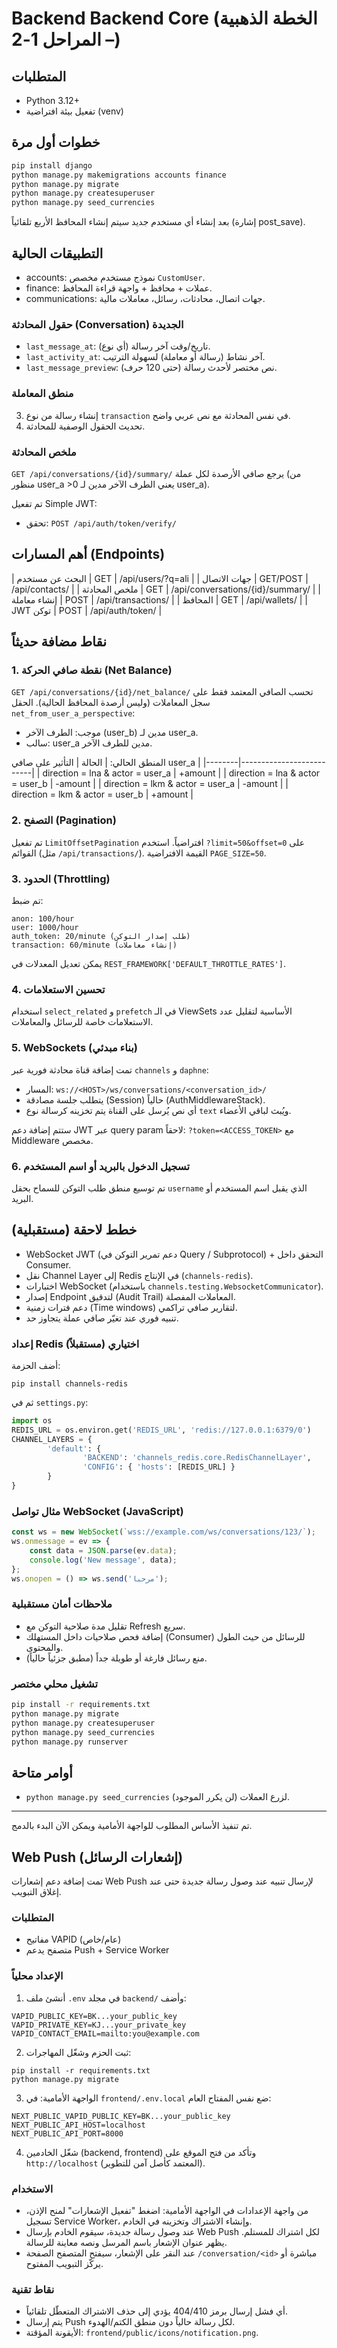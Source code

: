 # Backend Backend Core (الخطة الذهبية – المراحل 1-2)

## المتطلبات
- Python 3.12+
- تفعيل بيئة افتراضية (venv)

## خطوات أول مرة
```bash
pip install django
python manage.py makemigrations accounts finance
python manage.py migrate
python manage.py createsuperuser
python manage.py seed_currencies
```
بعد إنشاء أي مستخدم جديد سيتم إنشاء المحافظ الأربع تلقائياً (إشارة post_save).

## التطبيقات الحالية
- accounts: نموذج مستخدم مخصص `CustomUser`.
- finance: عملات + محافظ + واجهة قراءة المحافظ.
- communications: جهات اتصال، محادثات، رسائل، معاملات مالية.

### حقول المحادثة (Conversation) الجديدة
- `last_message_at`: تاريخ/وقت آخر رسالة (أي نوع).
- `last_activity_at`: آخر نشاط (رسالة أو معاملة) لسهولة الترتيب.
- `last_message_preview`: نص مختصر لأحدث رسالة (حتى 120 حرف).

### منطق المعاملة
3. إنشاء رسالة من نوع `transaction` في نفس المحادثة مع نص عربي واضح.
4. تحديث الحقول الوصفية للمحادثة.

### ملخص المحادثة
`GET /api/conversations/{id}/summary/` يرجع صافي الأرصدة لكل عملة (من منظور user_a >0 يعني الطرف الآخر مدين لـ user_a).

تم تفعيل Simple JWT:
- تحقق: `POST /api/auth/token/verify/`


## أهم المسارات (Endpoints)
| البحث عن مستخدم | GET | /api/users/?q=ali |
| جهات الاتصال | GET/POST | /api/contacts/ |
| ملخص المحادثة | GET | /api/conversations/{id}/summary/ |
| إنشاء معاملة | POST | /api/transactions/ |
| المحافظ | GET | /api/wallets/ |
| JWT توكن | POST | /api/auth/token/ |

## نقاط مضافة حديثاً
### 1. نقطة صافي الحركة (Net Balance)
`GET /api/conversations/{id}/net_balance/` تحسب الصافي المعتمد فقط على سجل المعاملات (وليس أرصدة المحافظ الحالية). الحقل `net_from_user_a_perspective`:
- موجب: الطرف الآخر (user_b) مدين لـ user_a.
- سالب: user_a مدين للطرف الآخر.

المنطق الحالي:
| الحالة | التأثير على صافي user_a |
|--------|--------------------------|
| direction = lna & actor = user_a | +amount |
| direction = lna & actor = user_b | -amount |
| direction = lkm & actor = user_a | -amount |
| direction = lkm & actor = user_b | +amount |

### 2. التصفح (Pagination)
تم تفعيل `LimitOffsetPagination` افتراضياً.
استخدم `?limit=50&offset=0` على القوائم (مثل `/api/transactions/`). القيمة الافتراضية `PAGE_SIZE=50`.

### 3. الحدود (Throttling)
تم ضبط:
```
anon: 100/hour
user: 1000/hour
auth_token: 20/minute (طلب إصدار التوكن)
transaction: 60/minute (إنشاء معاملات)
```
يمكن تعديل المعدلات في `REST_FRAMEWORK['DEFAULT_THROTTLE_RATES']`.

### 4. تحسين الاستعلامات
استخدام `select_related` و `prefetch` في الـ ViewSets الأساسية لتقليل عدد الاستعلامات خاصة للرسائل والمعاملات.

### 5. WebSockets (بناء مبدئي)
تمت إضافة قناة محادثة فورية عبر `channels` و `daphne`:
- المسار: `ws://<HOST>/ws/conversations/<conversation_id>/`
- يتطلب جلسة مصادقة (Session) حالياً (AuthMiddlewareStack).
- أي نص يُرسل على القناة يتم تخزينه كرسالة نوع `text` ويُبث لباقي الأعضاء.

ستتم إضافة دعم JWT عبر query param لاحقاً: `?token=<ACCESS_TOKEN>` مع Middleware مخصص.

### 6. تسجيل الدخول بالبريد أو اسم المستخدم
تم توسيع منطق طلب التوكن للسماح بحقل `username` الذي يقبل اسم المستخدم أو البريد.

## خطط لاحقة (مستقبلية)
- WebSocket JWT (دعم تمرير التوكن في Query / Subprotocol) + التحقق داخل Consumer.
- نقل Channel Layer إلى Redis في الإنتاج (`channels-redis`).
- اختبارات WebSocket (باستخدام `channels.testing.WebsocketCommunicator`).
- إصدار Endpoint لتدقيق (Audit Trail) المعاملات المفصلة.
- دعم فترات زمنية (Time windows) لتقارير صافي تراكمي.
- تنبيه فوري عند تغيّر صافي عملة يتجاوز حد.

### إعداد Redis اختياري (مستقبلاً)
أضف الحزمة:
```
pip install channels-redis
```
ثم في `settings.py`:
```python
import os
REDIS_URL = os.environ.get('REDIS_URL', 'redis://127.0.0.1:6379/0')
CHANNEL_LAYERS = {
		'default': {
				'BACKEND': 'channels_redis.core.RedisChannelLayer',
				'CONFIG': { 'hosts': [REDIS_URL] }
		}
}
```

### مثال تواصل WebSocket (JavaScript)
```js
const ws = new WebSocket(`wss://example.com/ws/conversations/123/`);
ws.onmessage = ev => {
	const data = JSON.parse(ev.data);
	console.log('New message', data);
};
ws.onopen = () => ws.send('مرحبا');
```

### ملاحظات أمان مستقبلية
- تقليل مدة صلاحية التوكن مع Refresh سريع.
- إضافة فحص صلاحيات داخل المستهلك (Consumer) للرسائل من حيث الطول والمحتوى.
- منع رسائل فارغة أو طويلة جداً (مطبق جزئياً حالياً).

### تشغيل محلي مختصر
```bash
pip install -r requirements.txt
python manage.py migrate
python manage.py createsuperuser
python manage.py seed_currencies
python manage.py runserver
```

## أوامر متاحة
- `python manage.py seed_currencies`  لزرع العملات (لن يكرر الموجود).

---
تم تنفيذ الأساس المطلوب للواجهة الأمامية ويمكن الآن البدء بالدمج.

## Web Push (إشعارات الرسائل)

تمت إضافة دعم إشعارات Web Push لإرسال تنبيه عند وصول رسالة جديدة حتى عند إغلاق التبويب.

### المتطلبات
- مفاتيح VAPID (عام/خاص)
- متصفح يدعم Push + Service Worker

### الإعداد محلياً
1) أنشئ ملف `.env` في مجلد `backend/` وأضف:

```
VAPID_PUBLIC_KEY=BK...your_public_key
VAPID_PRIVATE_KEY=KJ...your_private_key
VAPID_CONTACT_EMAIL=mailto:you@example.com
```

2) ثبت الحزم وشغّل المهاجرات:
```
pip install -r requirements.txt
python manage.py migrate
```

3) الواجهة الأمامية: في `frontend/.env.local` ضع نفس المفتاح العام:
```
NEXT_PUBLIC_VAPID_PUBLIC_KEY=BK...your_public_key
NEXT_PUBLIC_API_HOST=localhost
NEXT_PUBLIC_API_PORT=8000
```

4) شغّل الخادمين (backend, frontend) وتأكد من فتح الموقع على `http://localhost` (المعتمد كأصل آمن للتطوير).

### الاستخدام
- من واجهة الإعدادات في الواجهة الأمامية: اضغط "تفعيل الإشعارات" لمنح الإذن، تسجيل Service Worker، وإنشاء الاشتراك وتخزينه في الخادم.
- عند وصول رسالة جديدة، سيقوم الخادم بإرسال Web Push لكل اشتراك للمستلم. يظهر عنوان الإشعار باسم المرسل ونصه معاينة للرسالة.
- عند النقر على الإشعار، سيفتح المتصفح الصفحة `/conversation/<id>` مباشرة أو يركّز التبويب المفتوح.

### نقاط تقنية
- أي فشل إرسال برمز 404/410 يؤدي إلى حذف الاشتراك المتعطّل تلقائياً.
- يتم إرسال Push لكل رسالة حالياً دون منطق الكتم/الهدوء.
- الأيقونة المؤقتة: `frontend/public/icons/notification.png`.
